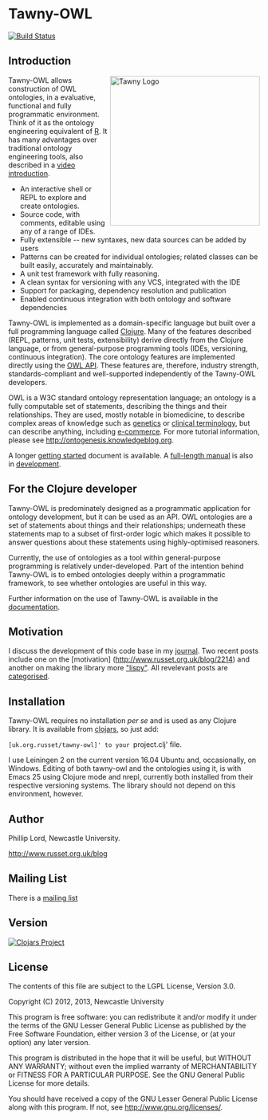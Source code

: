 Tawny-OWL
===========

[![Build Status](https://travis-ci.org/phillord/tawny-owl.png?branch=master)](https://travis-ci.org/phillord/tawny-owl)

## Introduction

<img src="docs/tawny-cartoon-only-owl.png"
 alt="Tawny Logo" title="Tawny OWL Logo" height="300" align="right" />

Tawny-OWL allows construction of OWL ontologies, in a evaluative, functional
and fully programmatic environment. Think of it as the ontology engineering
equivalent of [R](http://www.r-project.org/). It has many advantages over
traditional ontology engineering tools, also described in a
[video introduction](https://vimeo.com/89782389).

- An interactive shell or REPL to explore and create ontologies.
- Source code, with comments, editable using any of a range of IDEs.
- Fully extensible -- new syntaxes, new data sources can be added by users
- Patterns can be created for individual ontologies; related classes can be
  built easily, accurately and maintainably.
- A unit test framework with fully reasoning.
- A clean syntax for versioning with any VCS, integrated with the IDE
- Support for packaging, dependency resolution and publication
- Enabled continuous integration with both ontology and software dependencies

Tawny-OWL is implemented as a domain-specific language but built over a full
programming language called [Clojure](http://www.clojure.org). Many of the
features described (REPL, patterns, unit tests, extensibility) derive directly
from the Clojure language, or from general-purpose programming tools (IDEs,
versioning, continuous integration). The core ontology features are
implemented directly using the [OWL API](http://owlapi.sourceforge.net/).
These features are, therefore, industry strength, standards-compliant and
well-supported independently of the Tawny-OWL developers.

OWL is a W3C standard ontology representation language; an ontology is a fully
computable set of statements, describing the things and their relationships.
They are used, mostly notable in biomedicine, to describe complex areas of
knowledge such as [genetics](http://www.geneontology.org/) or
[clinical terminology](http://en.wikipedia.org/wiki/SNOMED_CT), but can
describe anything, including [e-commerce](http://purl.org/goodrelations/). For
more tutorial information, please see http://ontogenesis.knowledgeblog.org.

A longer [getting started](docs/getting-started.md) document is available. A
[full-length manual](http://homepages.cs.ncl.ac.uk/phillip.lord/take-wing/) is
also in [development](http://github.com/phillord/take-wing).

## For the Clojure developer

Tawny-OWL is predominately designed as a programmatic application for ontology
development, but it can be used as an API. OWL ontologies are a set of
statements about things and their relationships; underneath these statements
map to a subset of first-order logic which makes it possible to answer 
questions about these statements using highly-optimised reasoners.

Currently, the use of ontologies as a tool within general-purpose programming
is relatively under-developed. Part of the intention behind Tawny-OWL is to
embed ontologies deeply within a programmatic framework, to see whether
ontologies are useful in this way.

Further information on the use of Tawny-OWL is available in the
[documentation](docs/tawny-as-an-api.md).


## Motivation

I discuss the development of this code base in my
[journal](http://www.russet.org.uk/blog). Two recent posts include one on the
[motivation] (http://www.russet.org.uk/blog/2214) and another on making the
library more ["lispy"](http://www.russet.org.uk/blog/2254). All revelevant
posts are
[categorised](http://www.russet.org.uk/blog/category/all/professional/tech/tawny-owl).

## Installation

Tawny-OWL requires no installation *per se* and is used as any Clojure
library. It is available from
[clojars](https://clojars.org/uk.org.russet/tawny-owl), so just add:

`[uk.org.russet/tawny-owl]' to your `project.clj' file.

I use Leiningen 2 on the current version 16.04 Ubuntu and, occasionally, on
Windows. Editing of both tawny-owl and the ontologies using it, is with Emacs
25 using Clojure mode and nrepl, currently both installed from their
respective versioning systems. The library should not depend on this
environment, however.

## Author

Phillip Lord, Newcastle University.

http://www.russet.org.uk/blog

## Mailing List

There is a [mailing list](mailto:tawny-owl@googlegroups.com)

## Version

[![Clojars Project](http://clojars.org/uk.org.russet/tawny-owl/latest-version.svg)](http://clojars.org/uk.org.russet/tawny-owl)



## License

The contents of this file are subject to the LGPL License, Version 3.0.

Copyright (C) 2012, 2013, Newcastle University

This program is free software: you can redistribute it and/or modify it under
the terms of the GNU Lesser General Public License as published by the Free
Software Foundation, either version 3 of the License, or (at your option) any
later version.

This program is distributed in the hope that it will be useful, but WITHOUT
ANY WARRANTY; without even the implied warranty of MERCHANTABILITY or FITNESS
FOR A PARTICULAR PURPOSE. See the GNU General Public License for more details.

You should have received a copy of the GNU Lesser General Public License along
with this program. If not, see http://www.gnu.org/licenses/.
